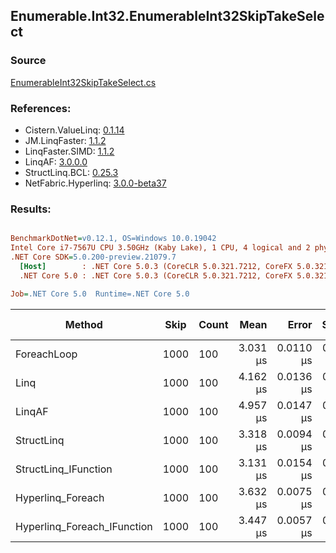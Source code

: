 ﻿## Enumerable.Int32.EnumerableInt32SkipTakeSelect

### Source
[EnumerableInt32SkipTakeSelect.cs](../LinqBenchmarks/Enumerable/Int32/EnumerableInt32SkipTakeSelect.cs)

### References:
- Cistern.ValueLinq: [0.1.14](https://www.nuget.org/packages/Cistern.ValueLinq/0.1.14)
- JM.LinqFaster: [1.1.2](https://www.nuget.org/packages/JM.LinqFaster/1.1.2)
- LinqFaster.SIMD: [1.1.2](https://www.nuget.org/packages/LinqFaster.SIMD/1.0.3)
- LinqAF: [3.0.0.0](https://www.nuget.org/packages/LinqAF/3.0.0.0)
- StructLinq.BCL: [0.25.3](https://www.nuget.org/packages/StructLinq.BCL/0.25.3)
- NetFabric.Hyperlinq: [3.0.0-beta37](https://www.nuget.org/packages/NetFabric.Hyperlinq/3.0.0-beta37)

### Results:
``` ini

BenchmarkDotNet=v0.12.1, OS=Windows 10.0.19042
Intel Core i7-7567U CPU 3.50GHz (Kaby Lake), 1 CPU, 4 logical and 2 physical cores
.NET Core SDK=5.0.200-preview.21079.7
  [Host]        : .NET Core 5.0.3 (CoreCLR 5.0.321.7212, CoreFX 5.0.321.7212), X64 RyuJIT
  .NET Core 5.0 : .NET Core 5.0.3 (CoreCLR 5.0.321.7212, CoreFX 5.0.321.7212), X64 RyuJIT

Job=.NET Core 5.0  Runtime=.NET Core 5.0  

```
|                      Method | Skip | Count |     Mean |     Error |    StdDev | Ratio |  Gen 0 | Gen 1 | Gen 2 | Allocated |
|---------------------------- |----- |------ |---------:|----------:|----------:|------:|-------:|------:|------:|----------:|
|                 ForeachLoop | 1000 |   100 | 3.031 μs | 0.0110 μs | 0.0098 μs |  1.00 | 0.0191 |     - |     - |      40 B |
|                        Linq | 1000 |   100 | 4.162 μs | 0.0136 μs | 0.0113 μs |  1.37 | 0.0992 |     - |     - |     208 B |
|                      LinqAF | 1000 |   100 | 4.957 μs | 0.0147 μs | 0.0131 μs |  1.64 | 0.0153 |     - |     - |      40 B |
|                  StructLinq | 1000 |   100 | 3.318 μs | 0.0094 μs | 0.0079 μs |  1.09 | 0.0610 |     - |     - |     128 B |
|        StructLinq_IFunction | 1000 |   100 | 3.131 μs | 0.0154 μs | 0.0137 μs |  1.03 | 0.0191 |     - |     - |      40 B |
|           Hyperlinq_Foreach | 1000 |   100 | 3.632 μs | 0.0075 μs | 0.0070 μs |  1.20 | 0.0191 |     - |     - |      40 B |
| Hyperlinq_Foreach_IFunction | 1000 |   100 | 3.447 μs | 0.0057 μs | 0.0050 μs |  1.14 | 0.0191 |     - |     - |      40 B |
